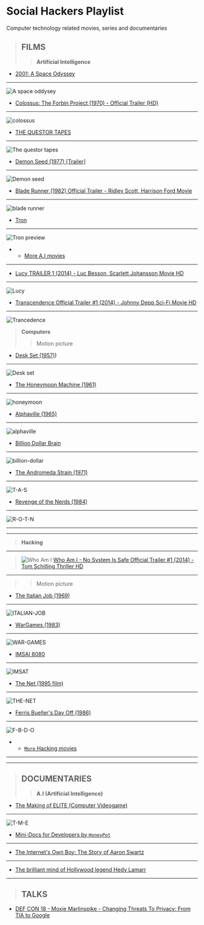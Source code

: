 # Social Hackers Playlist
Computer technology related movies, series and documentaries

> ## FILMS
> 
>> **Artificial Intelligence** 
- [2001: A Space Odyssey](https://www.youtube.com/watch?v=m4WYPVipZpQ&list=PLawr1rgf_CvSiNsWPbLOOrMKbcZRHJud7)
- ---
 ![A space oddysey](/images/space.jpg)
- [Colossus: The Forbin Project (1970) - Official Trailer (HD)](https://www.youtube.com/watch?v=kyOEwiQhzMI)
- --
![colossus](images/220px-Colossus_the_forbin_project_movie_poster.jpg)
-  [THE QUESTOR TAPES](https://www.youtube.com/watch?v=Oy9XCtAkNEM&list=PLQqiaRaQWB8Qq_VI6mSrmtRiOW5jx-ry-)
-  - --
![The questor tapes](images/220px-Questortapes.jpg)
-  [Demon Seed (1977) [Trailer]](https://www.youtube.com/watch?v=b4jWyyhyxSg)
-  - --
![Demon seed](images/220px-Demon_Seed_1977.jpg)
-  [Blade Runner (1982) Official Trailer - Ridley Scott, Harrison Ford Movie](https://www.youtube.com/watch?v=eogpIG53Cis)
-  ---
![blade runner](images/Blade_Runner_(1982_poster).png)
-  [Tron](https://www.youtube.com/watch?v=Sctu7IU1OBY)
  ---
  
  ![Tron preview](images/220px-Tron_poster.jpg)
  - - [More A.I movies](https://en.wikipedia.org/wiki/List_of_films_about_computers)
  ---

-  [Lucy TRAILER 1 (2014) - Luc Besson, Scarlett Johansson Movie HD](https://www.youtube.com/watch?v=MVt32qoyhi0&t=25s)
-  ---
![Lucy](images/Lucy.jpg)

-  [Transcendence Official Trailer #1 (2014) - Johnny Depp Sci-Fi Movie HD](https://www.youtube.com/watch?v=VCTen3-B8GU)
-  ---
![Trancedence](images/Trancedence.jpg)


> **Computers**
>
>> Motion picture
-  [Desk Set (1957)](https://www.youtube.com/results?search_query=desk+set+(1957)))
-  - --
![Desk set](images/220px-Desk_Set_cinema_poster.jpg)
-  [The Honeymoon Machine (1961)](https://www.youtube.com/results?search_query=alphaville+(1965))
-  - --
![honeymoon](images/220px-Honeymoon_Machine_1961.jpg)
-  [Alphaville (1965)]()
-  - --
![alphaville](images/Alphaville1965.jpg)
-  [Billion Dollar Brain ](https://www.youtube.com/results?search_query=billion+dollar+brain)
-  - --
![billion-dollar](/images/220px-Billion_Dollar_Brain_poster.jpg)
-  [The Andromeda Strain (1971)](https://www.youtube.com/results?search_query=the+andromeda+strain+(1971)+trailer)
-  - --
![T-A-S](images/AStrainposter.jpg)
-  [Revenge of the Nerds (1984)](https://www.youtube.com/results?search_query=revenge+of+the+nerds+(1984))
-  - --
![R-O-T-N](images/220px-Revengeofthenerdsposter.jpg)
  
  ---
  ---
  >**Hacking**
---
  >![Who Am I](/images/who-am-i.jpg) 
  [ Who Am I - No System Is Safe Official Trailer #1 (2014) - Tom Schilling Thriller HD ](https://www.youtube.com/watch?v=5vnjheCqRIs)
---
>>Motion picture
-  [The Italian Job (1969)](https://www.youtube.com/results?search_query=The+Italian+Job+(1969))
 ---
  ![ITALIAN-JOB](images/The_Italian_Job_1969_poster.jpg)
-  [WarGames (1983) ](https://www.youtube.com/results?search_query=wargames+(1983)+trailer)
 ---
  ![WAR-GAMES](images/220px-Wargames.jpg)

- [IMSAI 8080](https://www.youtube.com/results?search_query=IMSAI+8080+)
-  ---
  ![IMSAT](images/300px-IMSAI_8080-IMG_1477.jpg)
-  [The Net (1995 film)](https://www.youtube.com/results?search_query=the+net+(1995+film))
-   ---
  ![THE-NET](/images/movieposter.jpg)
-  [Ferris Bueller's Day Off (1986)](https://www.youtube.com/results?search_query=Ferris+Bueller%27s+Day+Off+(1986))
-   ---
  ![F-B-D-O](/images/Ferris_Bueller's_Day_Off.jpg)
- - [`More` Hacking movies](https://en.wikipedia.org/wiki/List_of_films_about_computers)
 ---
  

---
> ## DOCUMENTARIES
>> **A.I (Artificial Intelligence)**
- [ The Making of ELITE (Computer Videogame) ](https://www.youtube.com/watch?v=GpWoF5uVgbA)
-  ---
  ![T-M-E](/images/Elite_org_cover.jpg)
- [ Mini-Docs for Developers by `HoneyPot`](https://www.youtube.com/playlist?list=PLtEPUaeDclktnuAOjeCYhEOnEqeOlt4Nq)
- ---
- [The Internet's Own Boy: The Story of Aaron Swartz](https://www.youtube.com/watch?v=9vz06QO3UkQ)
- ---
- [The brilliant mind of Hollywood legend Hedy Lamarr](https://www.youtube.com/watch?v=_rlXHNeQD-s)

---
> ## TALKS

- [DEF CON 18 - Moxie Marlinspike - Changing Threats To Privacy: From TIA to Google](https://www.youtube.com/watch?v=DoeNbZlxfUM)
